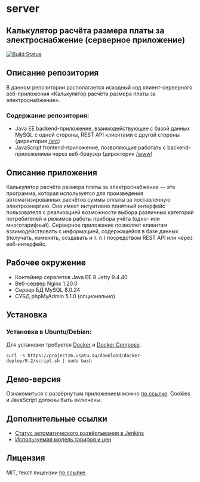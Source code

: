 # server
## Калькулятор расчёта размера платы за электроснабжение (серверное приложение)
[![Build Status](https://project26.usatu.su/jenkins/buildStatus/icon?job=Project26_CID)](https://project26.usatu.su/jenkins/job/Project26_CID/)

## Описание репозитория

В данном репозитории располагается исходный код клиент-серверного веб-приложения «Калькулятор расчёта размера платы за электроснабжение».

### Содержание репозитория:
* Java EE backend-приложение, взаимодействующее с базой данных MySQL с одной стороны, REST API клиентами с другой стороны (директория [/src](/src))
* JavaScript frontend-приложение, позволяющие работать с backend-приложением через веб-браузер (директория [/www](/www))

## Описание приложения

Калькулятор расчёта размера платы за электроснабжение — это программа, которая используется для произведения автоматизированных расчётов суммы оплаты за поставленную электроэнергию. Она имеет интуитивно понятный интерфейс пользователя с реализацией возможности выбора различных категорий потребителей и режимов работы прибора учёта (одно- или многотарифный). Серверное приложение позволяет клиентам взаимодействовать с информацией, содержащейся в базе данных (получать, изменять, создавать и т. п.) посредством REST API или через веб-интерфейс.

## Рабочее окружение

* Контейнер сервлетов Java EE 8 Jetty 9.4.40
* Веб-сервер Nginx 1.20.0
* Сервер БД MySQL 8.0.24
* СУБД phpMyAdmin 5.1.0 (опционально)

## Установка
### Установка в Ubuntu/Debian:
Для установки требуется [Docker](https://docs.docker.com/engine/install/) и [Docker Compose](https://docs.docker.com/compose/install/). 

```console
curl -s https://project26.usatu.su/download/docker-deploy/0.2/script.sh | sudo bash
```

## Демо-версия
Ознакомиться с развёрнутым приложением можно [по ссылке](https://project26.usatu.su). Cookies и JavaScript должны быть включены.

## Дополнительные ссылки
* [Статус автоматического развёртывания в Jenkins](https://project26.usatu.su/jenkins/job/Project26_CID/)
* [Используемая модель тарифов и цен](https://www.bashesk.ru/consumer/become-a-customer/tariffs/current/)

## Лицензия
MIT, текст лицензии [по ссылке](LICENSE).